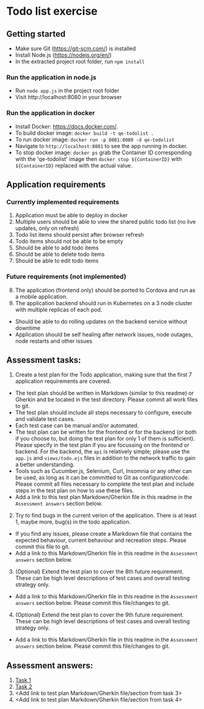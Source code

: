 # Todo list exercise

## Getting started
- Make sure Git (https://git-scm.com/) is installed
- Install Node.js (https://nodejs.org/en/)
- In the extracted project root folder, run `npm install`

### Run the application in node.js
- Run `node app.js` in the project root folder
- Visit http://localhost:8080 in your browser

### Run the application in docker
- Install Docker: https://docs.docker.com/.
- To build docker image: `docker build -t qe-todolist .`
- To run docker image: `docker run -p 8081:8080 -d qe-todolist`
- Navigate to `http://localhost:8081` to see the app running in docker.
- To stop docker image: `docker ps` grab the Container ID corresponding with the 'qe-todolist' image then `docker stop ${ContainerID}` with `${ContainerID}` replaced with the actual value.

## Application requirements
### Currently implemented requirements
1. Application must be able to deploy in docker
2. Multiple users should be able to view the shared public todo list (no live updates, only on refresh)
3. Todo list items should persist after browser refresh
4. Todo items should not be able to be empty
5. Should be able to add todo items
6. Should be able to delete todo items
7. Should be able to edit todo items

### Future requirements (not implemented)
8. The application (frontend only) should be ported to Cordova and run as a mobile application.
9. The application backend should run in Kubernetes on a 3 node cluster with multiple replicas of each pod.
  - Should be able to do rolling updates on the backend service without downtime
  - Application should be self healing after network issues, node outages, node restarts and other issues

## Assessment tasks:
1. Create a test plan for the Todo application, making sure that the first 7 application requirements are covered.
  - The test plan should be written in Markdown (similar to this readme) or Gherkin and be located in the test directory. Please commit all work files to git.
  - The test plan should include all steps necessary to configure, execute and validate test cases.
  - Each test case can be manual and/or automated.
  - The test plan can be written for the frontend or for the backend (or both if you choose to, but doing the test plan for only 1 of them is sufficient). Please specify in the test plan if you are focussing on the frontend or backend. For the backend, the `api` is relatively simple; please use the `app.js` and `views/todo.ejs` files in addition to the network traffic to gain a better understanding.
  - Tools such as Cucumber.js, Selenium, Curl, Insomnia or any other can be used, as long as it can be committed to Git as configuration/code. Please commit all files necessary to complete the test plan and include steps in the test plan on how to use these files.
  - Add a link to this test plan Markdown/Gherkin file in this readme in the `Assessment answers` section below.
2. Try to find bugs in the current verion of the application. There is at least 1, maybe more, bug(s) in the todo application.
  - If you find any issues, please create a Markdown file that contains the expected behaviour, current behaviour and recreation steps. Please commit this file to git.
  - Add a link to this Markdown/Gherkin file in this readme in the `Assessment answers` section below. 
3. (Optional) Extend the test plan to cover the 8th future requirement. These can be high level descriptions of test cases and overall testing strategy only.
  - Add a link to this Markdown/Gherkin file in this readme in the `Assessment answers` section below. Please commit this file/changes to git.
4. (Optional) Extend the test plan to cover the 9th future requirement. These can be high level descriptions of test cases and overall testing strategy only.
  - Add a link to this Markdown/Gherkin file in this readme in the `Assessment answers` section below. Please commit this file/changes to git.

## Assessment answers:
1. [Task 1](test\Task_1.md)
2. [Task 2](test\Task_2.md)
3. <Add link to test plan Markdown/Gherkin file/section from task 3>
4. <Add link to test plan Markdown/Gherkin file/section from task 4>
